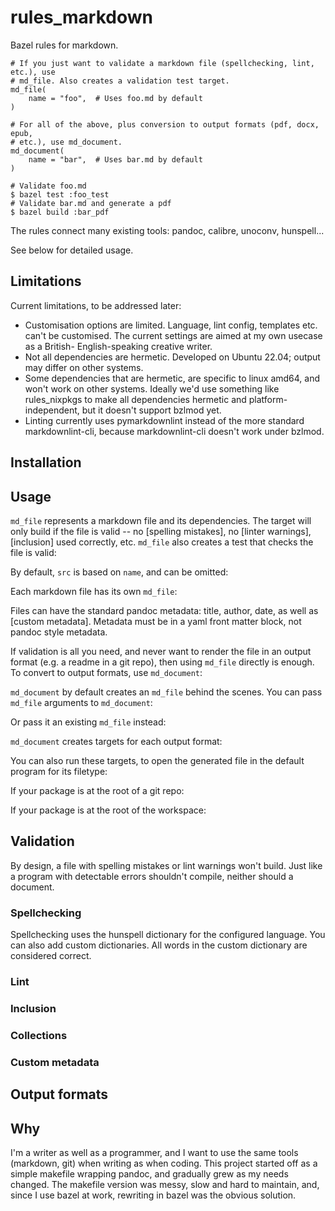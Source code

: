 # rules_markdown

Bazel rules for markdown.

```starlark
# If you just want to validate a markdown file (spellchecking, lint, etc.), use
# md_file. Also creates a validation test target.
md_file(
    name = "foo",  # Uses foo.md by default
)

# For all of the above, plus conversion to output formats (pdf, docx, epub,
# etc.), use md_document.
md_document(
    name = "bar",  # Uses bar.md by default
)
```

```shell
# Validate foo.md
$ bazel test :foo_test
# Validate bar.md and generate a pdf
$ bazel build :bar_pdf
```

The rules connect many existing tools: pandoc, calibre, unoconv, hunspell...

See below for detailed usage.

## Limitations

Current limitations, to be addressed later:

* Customisation options are limited. Language, lint config, templates etc. can't
  be customised. The current settings are aimed at my own usecase as a British-
  English-speaking creative writer.
* Not all dependencies are hermetic. Developed on Ubuntu 22.04; output may
  differ on other systems.
* Some dependencies that are hermetic, are specific to linux amd64, and won't
  work on other systems. Ideally we'd use something like rules_nixpkgs to make
  all dependencies hermetic and platform-independent, but it doesn't support
  bzlmod yet.
* Linting currently uses pymarkdownlint instead of the more standard
  markdownlint-cli, because markdownlint-cli doesn't work under bzlmod.

## Installation

## Usage

`md_file` represents a markdown file and its dependencies. The target will only build if the file is valid -- no [spelling mistakes], no [linter warnings], [inclusion] used correctly, etc. `md_file` also creates a test that checks the file is valid:

By default, `src` is based on `name`, and can be omitted:

Each markdown file has its own `md_file`:

Files can have the standard pandoc metadata: title, author, date, as well as [custom metadata]. Metadata must be in a yaml front matter block, not pandoc style metadata.

If validation is all you need, and never want to render the file in an output format (e.g. a readme in a git repo), then using `md_file` directly is enough. To convert to output formats, use `md_document`:

`md_document` by default creates an `md_file` behind the scenes. You can pass `md_file` arguments to `md_document`:

Or pass it an existing `md_file` instead:

`md_document` creates targets for each output format:

You can also run these targets, to open the generated file in the default program for its filetype:

If your package is at the root of a git repo:

If your package is at the root of the workspace:

## Validation

By design, a file with spelling mistakes or lint warnings won't build. Just like
a program with detectable errors shouldn't compile, neither should a document.

### Spellchecking

Spellchecking uses the hunspell dictionary for the configured language. You can
also add custom dictionaries. All words in the custom dictionary are considered
correct.

### Lint

### Inclusion

### Collections

### Custom metadata

## Output formats

## Why

I'm a writer as well as a programmer, and I want to use the same tools
(markdown, git) when writing as when coding. This project started off as a
simple makefile wrapping pandoc, and gradually grew as my needs changed. The
makefile version was messy, slow and hard to maintain, and, since I use bazel at work,
rewriting in bazel was the obvious solution.
